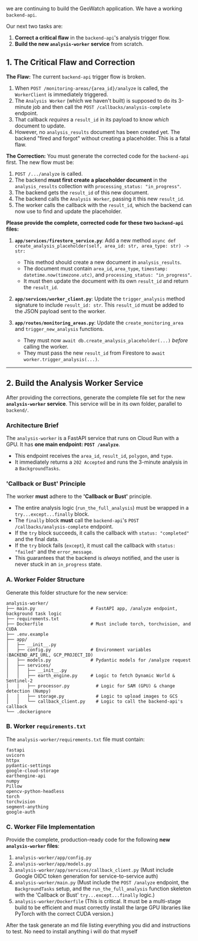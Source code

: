 we are continuing to build the GeoWatch application. We have a working `backend-api`.

Our next two tasks are:

1.  **Correct a critical flaw** in the `backend-api`'s analysis trigger flow.
2.  **Build the new `analysis-worker` service** from scratch.


## 1\. The Critical Flaw and Correction

**The Flaw:**
The current `backend-api` trigger flow is broken.

1.  When `POST /monitoring-areas/{area_id}/analyze` is called, the `WorkerClient` is immediately triggered.
2.  The `Analysis Worker` (which we haven't built) is supposed to do its 3-minute job and then call the `POST /callbacks/analysis-complete` endpoint.
3.  That callback *requires* a `result_id` in its payload to know *which* document to update.
4.  However, no `analysis_results` document has been created yet. The backend "fired and forgot" without creating a placeholder. This is a fatal flaw.

**The Correction:**
You must generate the corrected code for the `backend-api` first. The new flow must be:

1.  `POST /.../analyze` is called.
2.  The backend **must first create a placeholder document** in the `analysis_results` collection with `processing_status: "in_progress"`.
3.  The backend gets the `result_id` of this new document.
4.  The backend calls the `Analysis Worker`, passing it this new `result_id`.
5.  The worker calls the callback with the `result_id`, which the backend can now use to find and update the placeholder.

**Please provide the complete, corrected code for these two `backend-api` files:**

1.  **`app/services/firestore_service.py`**: Add a new method `async def create_analysis_placeholder(self, area_id: str, area_type: str) -> str:`

      * This method should create a new document in `analysis_results`.
      * The document must contain `area_id`, `area_type`, `timestamp: datetime.now(timezone.utc)`, and `processing_status: "in_progress"`.
      * It must then update the document with its own `result_id` and return the `result_id`.

2.  **`app/services/worker_client.py`**: Update the `trigger_analysis` method signature to include `result_id: str`. This `result_id` must be added to the JSON payload sent to the worker.

3.  **`app/routes/monitoring_areas.py`**: Update the `create_monitoring_area` and `trigger_new_analysis` functions.

      * They must now `await db.create_analysis_placeholder(...)` *before* calling the worker.
      * They must pass the new `result_id` from Firestore to `await worker.trigger_analysis(...)`.

-----

## 2\. Build the Analysis Worker Service

After providing the corrections, generate the complete file set for the new **`analysis-worker` service**. This service will be in its own folder, parallel to `backend/`.

### Architecture Brief

The `analysis-worker` is a FastAPI service that runs on Cloud Run with a GPU. It has **one main endpoint: `POST /analyze`**.

  * This endpoint receives the `area_id`, `result_id`, `polygon`, and `type`.
  * It immediately returns a `202 Accepted` and runs the 3-minute analysis in a `BackgroundTasks`.

### 'Callback or Bust' Principle

The worker **must** adhere to the **'Callback or Bust'** principle.

  * The entire analysis logic (`run_the_full_analysis`) must be wrapped in a `try...except...finally` block.
  * The `finally` block **must** call the `backend-api`'s `POST /callbacks/analysis-complete` endpoint.
  * If the `try` block succeeds, it calls the callback with `status: "completed"` and the final data.
  * If the `try` block fails (`except`), it must call the callback with `status: "failed"` and the `error_message`.
  * This guarantees that the backend is *always* notified, and the user is never stuck in an `in_progress` state.

### A. Worker Folder Structure

Generate this folder structure for the new service:

```
analysis-worker/
├── main.py                     # FastAPI app, /analyze endpoint, background task logic
├── requirements.txt
├── Dockerfile                  # Must include torch, torchvision, and CUDA
├── .env.example
├── app/
│   ├── __init__.py
│   ├── config.py               # Environment variables (BACKEND_API_URL, GCP_PROJECT_ID)
│   ├── models.py               # Pydantic models for /analyze request
│   ├── services/
│   │   ├── __init__.py
│   │   ├── earth_engine.py     # Logic to fetch Dynamic World & Sentinel-2
│   │   ├── processor.py          # Logic for SAM (GPU) & change detection (Numpy)
│   │   ├── storage.py            # Logic to upload images to GCS
│   │   └── callback_client.py    # Logic to call the backend-api's callback
└── .dockerignore
```

### B. Worker `requirements.txt`

The `analysis-worker/requirements.txt` file must contain:

```
fastapi
uvicorn
httpx
pydantic-settings
google-cloud-storage
earthengine-api
numpy
Pillow
opencv-python-headless
torch
torchvision
segment-anything
google-auth
```

### C. Worker File Implementation

Provide the complete, production-ready code for the following **new `analysis-worker` files**:

1.  `analysis-worker/app/config.py`
2.  `analysis-worker/app/models.py`
3.  `analysis-worker/app/services/callback_client.py` (Must include Google OIDC token generation for service-to-service auth)
4.  `analysis-worker/main.py` (Must include the `POST /analyze` endpoint, the `BackgroundTasks` setup, and the `run_the_full_analysis` function skeleton with the 'Callback or Bust' `try...except...finally` logic.)
5.  `analysis-worker/Dockerfile` (This is critical. It must be a multi-stage build to be efficient and must correctly install the large GPU libraries like PyTorch with the correct CUDA version.)

After the task generate an md file listing everything you did and instructions to test. No need to install anything i will do that myself 